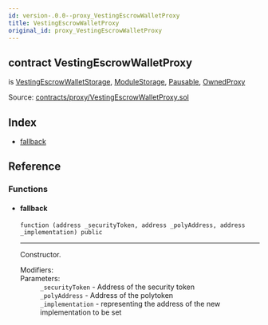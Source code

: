 ```yaml
---
id: version-.0.0--proxy_VestingEscrowWalletProxy
title: VestingEscrowWalletProxy
original_id: proxy_VestingEscrowWalletProxy
---
```


<div class="contract-doc"><div class="contract"><h2 class="contract-header"><span class="contract-kind">contract</span> VestingEscrowWalletProxy</h2><p class="base-contracts"><span>is</span> <a href="storage_VestingEscrowWalletStorage.html">VestingEscrowWalletStorage</a><span>, </span><a href="modules_ModuleStorage.html">ModuleStorage</a><span>, </span><a href="Pausable.html">Pausable</a><span>, </span><a href="proxy_OwnedProxy.html">OwnedProxy</a></p><div class="source">Source: <a href="https://github.com/PolymathNetwork/polymath-core/blob/v2.1.0/contracts/proxy/VestingEscrowWalletProxy.sol" target="_blank">contracts/proxy/VestingEscrowWalletProxy.sol</a></div></div><div class="index"><h2>Index</h2><ul><li><a href="proxy_VestingEscrowWalletProxy.html#">fallback</a></li></ul></div><div class="reference"><h2>Reference</h2><div class="functions"><h3>Functions</h3><ul><li><div class="item function"><span id="fallback" class="anchor-marker"></span><h4 class="name">fallback</h4><div class="body"><code class="signature">function <strong></strong><span>(address _securityToken, address _polyAddress, address _implementation) </span><span>public </span></code><hr/><div class="description"><p>Constructor.</p></div><dl><dt><span class="label-modifiers">Modifiers:</span></dt><dd></dd><dt><span class="label-parameters">Parameters:</span></dt><dd><div><code>_securityToken</code> - Address of the security token</div><div><code>_polyAddress</code> - Address of the polytoken</div><div><code>_implementation</code> - representing the address of the new implementation to be set</div></dd></dl></div></div></li></ul></div></div></div>
